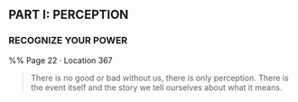 ## PART I: PERCEPTION 
### RECOGNIZE YOUR POWER
%% Page 22 · Location 367 
> There is no good or bad without us, there is only perception. There is the event itself and the story we tell ourselves about what it means.
